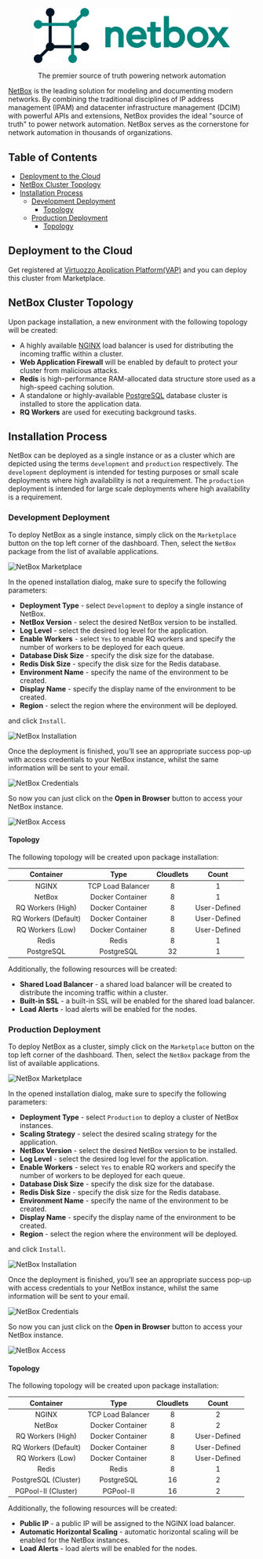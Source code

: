 <div align="center">
  <img src="https://raw.githubusercontent.com/netbox-community/netbox/develop/docs/netbox_logo.svg" width="400" alt="NetBox logo" />
  <p>The premier source of truth powering network automation</p>
</div>

[NetBox](https://github.com/netbox-community/netbox) is the leading solution for modeling and documenting modern
networks. By
combining the traditional disciplines of IP address management (IPAM) and
datacenter infrastructure management (DCIM) with powerful APIs and extensions,
NetBox provides the ideal "source of truth" to power network automation.
NetBox serves as the cornerstone for network automation in thousands of organizations.

## Table of Contents

- [Deployment to the Cloud](#deployment-to-the-cloud)
- [NetBox Cluster Topology](#netbox-cluster-topology)
- [Installation Process](#installation-process)
  - [Development Deployment](#development-deployment)
    - [Topology](#topology)
  - [Production Deployment](#production-deployment)
    - [Topology](#topology-1)


## Deployment to the Cloud

Get registered at [Virtuozzo Application Platform(VAP)](https://app.xapp.cloudmydc.com/) and you can deploy this
cluster from Marketplace.

## NetBox Cluster Topology

Upon package installation, a new environment with the following topology will be created:

- A highly available [NGINX](https://www.virtuozzo.com/application-platform-docs/tcp-load-balancing/) load balancer
  is used for distributing the incoming traffic within a cluster.
- **Web Application Firewall** will be enabled by default to protect your cluster from malicious attacks.
- **Redis** is high-performance RAM-allocated data structure store used as a high-speed caching solution.
- A standalone or highly-available [PostgreSQL](https://github.com/jelastic-jps/postgres) database cluster is installed
  to store the application data.
- **RQ Workers** are used for executing background tasks.

## Installation Process

NetBox can be deployed as a single instance or as a cluster which are depicted using the terms `development` and
`production` respectively. The `development` deployment is intended for testing purposes or small scale deployments
where high availability is not a requirement. The `production` deployment is intended for large scale deployments
where high availability is a requirement.

### Development Deployment

To deploy NetBox as a single instance, simply click on the `Marketplace` button on the top left corner of the dashboard.
Then, select the `NetBox` package from the list of available applications.

![NetBox Marketplace](images/netbox-marketplace.png)

In the opened installation dialog, make sure to specify the following parameters:

- **Deployment Type** - select `Development` to deploy a single instance of NetBox.
- **NetBox Version** - select the desired NetBox version to be installed.
- **Log Level** - select the desired log level for the application.
- **Enable Workers** - select `Yes` to enable RQ workers and specify the number of workers to be deployed for each
  queue.
- **Database Disk Size** - specify the disk size for the database.
- **Redis Disk Size** - specify the disk size for the Redis database.
- **Environment Name** - specify the name of the environment to be created.
- **Display Name** - specify the display name of the environment to be created.
- **Region** - select the region where the environment will be deployed.

and click `Install`.

![NetBox Installation](images/netbox-installation.png)

Once the deployment is finished, you’ll see an appropriate success pop-up with access credentials to your NetBox
instance, whilst the same information will be sent to your email.

![NetBox Credentials](images/netbox-credentials.png)

So now you can just click on the **Open in Browser** button to access your NetBox instance.

![NetBox Access](images/netbox-access.png)

#### Topology

The following topology will be created upon package installation:

|      Container       |       Type        | Cloudlets |    Count     |
|:--------------------:|:-----------------:|:---------:|:------------:|
|        NGINX         | TCP Load Balancer |     8     |      1       |
|        NetBox        | Docker Container  |     8     |      1       |
|  RQ Workers (High)   | Docker Container  |     8     | User-Defined |
| RQ Workers (Default) | Docker Container  |     8     | User-Defined |
|   RQ Workers (Low)   | Docker Container  |     8     | User-Defined |
|        Redis         |       Redis       |     8     |      1       |
|      PostgreSQL      |    PostgreSQL     |    32     |      1       |

Additionally, the following resources will be created:

- **Shared Load Balancer** - a shared load balancer will be created to distribute the incoming traffic within a cluster.
- **Built-in SSL** - a built-in SSL will be enabled for the shared load balancer.
- **Load Alerts** - load alerts will be enabled for the nodes.

### Production Deployment

To deploy NetBox as a cluster, simply click on the `Marketplace` button on the top left corner of the dashboard.
Then, select the `NetBox` package from the list of available applications.

![NetBox Marketplace](images/netbox-marketplace.png)

In the opened installation dialog, make sure to specify the following parameters:

- **Deployment Type** - select `Production` to deploy a cluster of NetBox instances.
- **Scaling Strategy** - select the desired scaling strategy for the application.
- **NetBox Version** - select the desired NetBox version to be installed.
- **Log Level** - select the desired log level for the application.
- **Enable Workers** - select `Yes` to enable RQ workers and specify the number of workers to be deployed for each
  queue.
- **Database Disk Size** - specify the disk size for the database.
- **Redis Disk Size** - specify the disk size for the Redis database.
- **Environment Name** - specify the name of the environment to be created.
- **Display Name** - specify the display name of the environment to be created.
- **Region** - select the region where the environment will be deployed.

and click `Install`.

![NetBox Installation](images/netbox-installation.png)

Once the deployment is finished, you’ll see an appropriate success pop-up with access credentials to your NetBox
instance, whilst the same information will be sent to your email.

![NetBox Credentials](images/netbox-credentials.png)

So now you can just click on the **Open in Browser** button to access your NetBox instance.

![NetBox Access](images/netbox-access.png)

#### Topology

The following topology will be created upon package installation:

|      Container       |       Type        | Cloudlets |    Count     |
|:--------------------:|:-----------------:|:---------:|:------------:|
|        NGINX         | TCP Load Balancer |     8     |      2       |
|        NetBox        | Docker Container  |     8     |      2       |
|  RQ Workers (High)   | Docker Container  |     8     | User-Defined |
| RQ Workers (Default) | Docker Container  |     8     | User-Defined |
|   RQ Workers (Low)   | Docker Container  |     8     | User-Defined |
|        Redis         |       Redis       |     8     |      1       |
| PostgreSQL (Cluster) |    PostgreSQL     |    16     |      2       |
| PGPool-II (Cluster)  |     PGPool-II     |    16     |      2       |

Additionally, the following resources will be created:

- **Public IP** - a public IP will be assigned to the NGINX load balancer.
- **Automatic Horizontal Scaling** - automatic horizontal scaling will be enabled for the NetBox instances.
- **Load Alerts** - load alerts will be enabled for the nodes.
